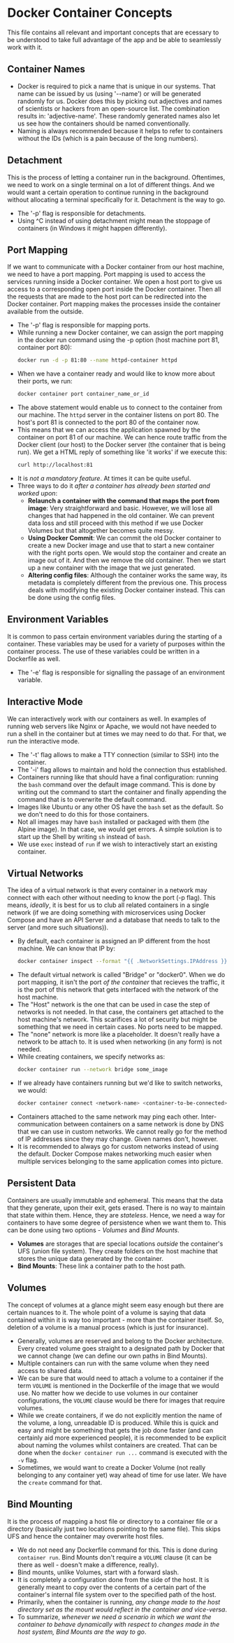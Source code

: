 # Docker Container Concepts

This file contains all relevant and important concepts that are ecessary to be understood to take full advantage of the app and be able to seamlessly work with it.


## Container Names

- Docker is required to pick a name that is unique in our systems. That name can be issued by us (using '--name') or will be generated randomly for us. Docker does this by picking out adjectives and names of scientists or hackers from an open-source list. The combination results in: 'adjective-name'. These randomly generated names also let us see how the containers should be named conventionally.
- Naming is always recommended because it helps to refer to containers without the IDs (which is a pain because of the long numbers).


## Detachment

This is the process of letting a container run in the background. Oftentimes, we need to work on a single terminal on a lot of different things. And we would want a certain operation to continue running in the background without allocating a terminal specifically for it. Detachment is the way to go.
- The '-p' flag is responsible for detachments.
- Using ^C instead of using detachment might mean the stoppage of containers (in Windows it might happen differently).


## Port Mapping

If we want to communicate with a Docker container from our host machine, we need to have a port mapping. Port mapping is used to access the services running inside a Docker container. We open a host port to give us access to a corresponding open port inside the Docker container. Then all the requests that are made to the host port can be redirected into the Docker container. Port mapping makes the processes inside the container available from the outside.
- The '-p' flag is responsible for mapping ports.
- While running a new Docker container, we can assign the port mapping in the docker run command using the -p option (host machine port 81, container port 80):
    ```sh
    docker run -d -p 81:80 --name httpd-container httpd
    ```
- When we have a container ready and would like to know more about their ports, we run:
    ```sh
    docker container port container_name_or_id
    ```
- The above statement would enable us to connect to the container from our machine. The `httpd` server in the container listens on port 80. The host's port 81 is connected to the port 80 of the container now.
- This means that we can access the application spawned by the container on port 81 of our machine. We can hence route traffic from the Docker client (our host) to the Docker server (the container that is being run). We get a HTML reply of something like 'it works' if we execute this:
    ```sh
    curl http://localhost:81
    ```
- It is *not a mandatory feature*. At times it can be quite useful.
- Three ways to do it *after a container has already been started and worked upon*:
    - **Relaunch a container with the command that maps the port from image**: Very straightforward and basic. However, we will lose all changes that had happened in the old container. We can prevent data loss and still proceed with this method if we use Docker Volumes but that altogether becomes quite messy.
    - **Using Docker Commit**: We can commit the old Docker container to create a new Docker image and use that to start a new container with the right ports open. We would stop the container and create an image out of it. And then we remove the old container. Then we start up a new container with the image that we just generated.
    - **Altering config files**: Although the container works the same way, its metadata is completely different from the previous one. This process deals with modifying the existing Docker container instead. This can be done using the config files.


## Environment Variables

It is common to pass certain environment variables during the starting of a container. These variables may be used for a variety of purposes within the container process. The use of these variables could be written in a Dockerfile as well.
- The '-e' flag is responsible for signalling the passage of an environment variable.


## Interactive Mode

We can interactively work with our containers as well. In examples of running web servers like Nginx or Apache, we would not have needed to run a shell in the container but at times we may need to do that. For that, we run the interactive mode.
- The '-t' flag allows to make a TTY connection (similar to SSH) into the container.
- The '-i' flag allows to maintain and hold the connection thus established.
- Containers running like that should have a final configuration: running the `bash` command over the default image command. This is done by writing out the command to start the container and finally appending the command that is to overwrite the default command.
- Images like Ubuntu or any other OS have the `bash` set as the default. So we don't need to do this for those containers.
- Not all images may have `bash` installed or packaged with them (the Alpine image). In that case, we would get errors. A simple solution is to start up the Shell by writing `sh` instead of `bash`.
- We use `exec` instead of `run` if we wish to interactively start an existing container.


## Virtual Networks

The idea of a virtual network is that every container in a network may connect with each other without needing to know the port (-p flag). This means, *ideally*, it is best for us to club all related containers in a single network (if we are doing something with microservices using Docker Compose and have an API Server and a database that needs to talk to the server (and more such situations)).
- By default, each container is assigned an IP different from the host machine. We can know that IP by:
    ```sh
    docker container inspect --format "{{ .NetworkSettings.IPAddress }}" container_name_or_id
    ```
- The default virtual network is called "Bridge" or "docker0". When we do port mapping, it isn't the port *of the container* that recieves the traffic, it is the port of this network that gets interfaced with the network of the host machine.
- The "Host" network is the one that can be used in case the step of networks is not needed. In that case, the containers get attached to the host machine's network. This scarifices a lot of security but might be something that we need in certain cases. No ports need to be mapped.
- The "none" network is more like a placeholder. It doesn't really have a network to be attach to. It is used when networking (in any form) is not needed.
- While creating containers, we specify networks as:
    ```sh
    docker container run --network bridge some_image
    ```
- If we already have containers running but we'd like to switch networks, we would:
    ```sh
    docker container connect <network-name> <container-to-be-connected>
    ```
- Containers attached to the same network may ping each other. Inter-communication between containers on a same network is done by DNS that we can use in custom networks. We cannot really go for the method of IP addresses since they may change. Given names don't, however.
- It is recommended to always go for custom networks instead of using the default. Docker Compose makes networking much easier when multiple services belonging to the same application comes into picture.


## Persistent Data

Containers are usually immutable and ephemeral. This means that the data that they generate, upon their exit, gets erased. There is no way to maintain that state within them. Hence, they are *stateless*.
Hence, we need a way for containers to have some degree of persistence when we want them to. This can be done using two options - *Volumes* and *Bind Mounts*.
- **Volumes** are storages that are special locations *outside* the container's UFS (union file system). They create folders on the host machine that stores the unique data generated by the container.
- **Bind Mounts**: These link a container path to the host path.


## Volumes

The concept of volumes at a glance might seem easy enough but there are certain nuances to it. The whole point of a volume is saying that data contained within it is way too important - more than the container itself. So, deletion of a volume is a manual process (which is just for insurance).
- Generally, volumes are reserved and belong to the Docker architecture. Every created volume goes straight to a designated path by Docker that we cannot change (we can define our own paths in Bind Mounts).
-  Multiple containers can run with the same volume when they need access to shared data.
- We can be sure that would need to attach a volume to a container if the term `VOLUME` is mentioned in the Dockerfile of the image that we would use. No matter how we decide to use volumes in our container configurations, the `VOLUME` clause would be there for images that require volumes.
- While we create containers, if we do not explicitly mention the name of the volume, a long, unreadable ID is produced. While this is quick and easy and might be something that gets the job done faster (and can certainly aid more experienced people), it is recommended to be explicit about naming the volumes whilst containers are created. That can be done when the `docker container run ...` command is executed with the `-v` flag.
- Sometimes, we would want to create a Docker Volume (not really belonging to any container yet) way ahead of time for use later. We have the `create` command for that.


## Bind Mounting

It is the process of mapping a host file or directory to a container file or a directory (basically just two locations pointing to the same file). This skips UFS and hence the container may overwrite host files.
- We do not need any Dockerfile command for this. This is done during `container run`. Bind Mounts don't require a `VOLUME` clause (it can be there as well - doesn't make a difference, really).
- Bind mounts, unlike Volumes, start with a forward slash.
- It is completely a configuration done from the side of the host. It is generally meant to copy over the contents of a certain part of the container's internal file system over to the specified path of the host.
- Primarily, when the container is running, *any change made to the host directory set as the mount would reflect in the container and vice-versa*.
- To summarize, *whenever we need a scenario in which we want the container to behave dynamically with respect to changes made in the host system, Bind Mounts are the way to go*.